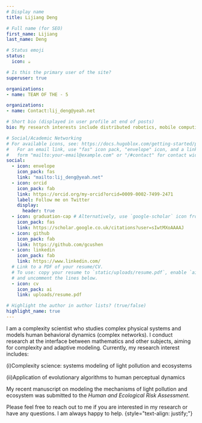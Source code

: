 ```yaml
---
# Display name
title: Lijiang Deng

# Full name (for SEO)
first_name: Lijiang
last_name: Deng

# Status emoji
status:
  icon: ☕️

# Is this the primary user of the site?
superuser: true

organizations:
- name: TEAM OF THE - 5

organizations:
- name: Contact:lij_deng@yeah.net

# Short bio (displayed in user profile at end of posts)
bio: My research interests include distributed robotics, mobile computing and programmable matter.

# Social/Academic Networking
# For available icons, see: https://docs.hugoblox.com/getting-started/page-builder/#icons
#   For an email link, use "fas" icon pack, "envelope" icon, and a link in the
#   form "mailto:your-email@example.com" or "/#contact" for contact widget.
social:
  - icon: envelope
    icon_pack: fas
    link: "mailto:lij_deng@yeah.net"
  - icon: orcid
    icon_pack: fab
    link: https://orcid.org/my-orcid?orcid=0009-0002-7499-2471
    label: Follow me on Twitter
    display:
      header: true
  - icon: graduation-cap # Alternatively, use `google-scholar` icon from `ai` icon pack
    icon_pack: fas
    link: https://scholar.google.co.uk/citations?user=sIwtMXoAAAAJ
  - icon: github
    icon_pack: fab
    link: https://github.com/gcushen
  - icon: linkedin
    icon_pack: fab
    link: https://www.linkedin.com/
  # Link to a PDF of your resume/CV.
  # To use: copy your resume to `static/uploads/resume.pdf`, enable `ai` icons in `params.yaml`,
  # and uncomment the lines below.
  - icon: cv
    icon_pack: ai
    link: uploads/resume.pdf

# Highlight the author in author lists? (true/false)
highlight_name: true
---
```


I am a complexity scientist who studies complex physical systems and models human behavioral dynamics (complex networks). I conduct research at the interface between mathematics and other subjects, aiming for complexity and adaptive modeling. Currently, my research interest includes:

(i)Complexity science: systems modeling of light pollution and ecosystems

(ii)Application of evolutionary algorithms to human perceptual dynamics

My recent manuscript on modeling the mechanisms of light pollution and ecosystem was submitted to the *Human and Ecological Risk Assessment*.

Please feel free to reach out to me if you are interested in my research or have any questions. I am always happy to help.
{style="text-align: justify;"}
